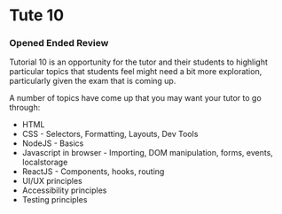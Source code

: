 # Tute 10

### Opened Ended Review

Tutorial 10 is an opportunity for the tutor and their students to highlight particular topics that students feel might need a bit more exploration, particularly given the exam that is coming up.

A number of topics have come up that you may want your tutor to go through:
 * HTML
 * CSS - Selectors, Formatting, Layouts, Dev Tools
 * NodeJS - Basics
 * Javascript in browser - Importing, DOM manipulation, forms, events, localstorage
 * ReactJS - Components, hooks, routing
 * UI/UX principles
 * Accessibility principles
 * Testing principles
